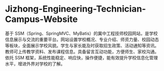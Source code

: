 # Jizhong-Engineering-Technician-Campus-Website
基于 SSM（Spring、SpringMVC、MyBatis）的冀中工程技师校园网站，是学校信息展示与交流的重要平台。网站设置学校概况、专业介绍、师资力量、校园动态等板块，全面展示学校风貌。学生与家长能及时获取招生政策、活动通知等资讯。教师可上传教学资料、发布课程信息。具备留言互动功能，方便师生、家校沟通。依托 SSM 框架，系统性能稳定、响应快，操作便捷，能有效提升学校信息化管理水平，增进外界对学校的了解。 
